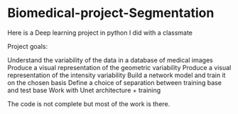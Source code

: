 # Biomedical-project-Segmentation
Here is a Deep learning project in python I did with a classmate

Project goals:

Understand the variability of the data in a database of medical images 
Produce a visual representation of the geometric variability 
Produce a visual representation of the intensity variability
Build a network model and train it on the chosen basis
Define a choice of separation between training base and test base
Work with Unet architecture + training

The code is not complete but most of the work is there.
